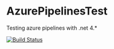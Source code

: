 # AzurePipelinesTest
Testing azure pipelines with .net 4.*

[![Build Status](https://dev.azure.com/marpoc1/test/_apis/build/status/test-ASP.NET-CI?branchName=master)](https://dev.azure.com/marpoc1/test/_build/latest?definitionId=2&branchName=master)
